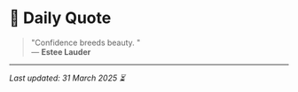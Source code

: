 # 📜 Daily Quote

> "Confidence breeds beauty.  "  
> — **Estee Lauder**

---

_Last updated: 31 March 2025 ⏳_

